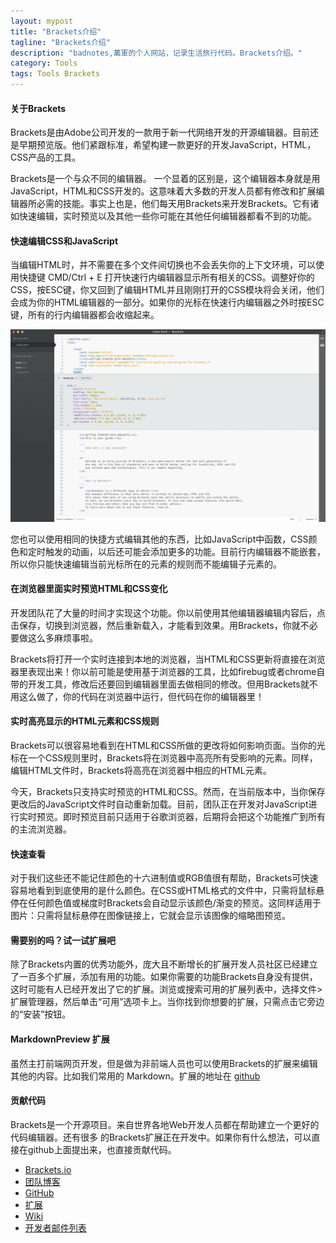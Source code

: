```yaml
---
layout: mypost
title: "Brackets介绍"
tagline: "Brackets介绍"
description: "badnotes,萬軍的个人网站，记录生活旅行代码。Brackets介绍。"
category: Tools
tags: Tools Brackets
---
```





#### 关于Brackets

Brackets是由Adobe公司开发的一款用于新一代网络开发的开源编辑器。目前还是早期预览版。他们紧跟标准，希望构建一款更好的开发JavaScript，HTML，CSS产品的工具。

Brackets是一个与众不同的编辑器。 一个显着的区别是，这个编辑器本身就是用JavaScript，HTML和CSS开发的。这意味着大多数的开发人员都有修改和扩展编辑器所必需的技能。事实上也是，他们每天用Brackets来开发Brackets。它有诸如快速编辑，实时预览以及其他一些你可能在其他任何编辑器都看不到的功能。

#### 快速编辑CSS和JavaScript

当编辑HTML时，并不需要在多个文件间切换也不会丢失你的上下文环境，可以使用快捷键 CMD/Ctrl + E 打开快速行内编辑器显示所有相关的CSS。调整好你的CSS，按ESC键，你又回到了编辑HTML并且刚刚打开的CSS模块将会关闭，他们会成为你的HTML编辑器的一部分。如果你的光标在快速行内编辑器之外时按ESC键，所有的行内编辑器都会收缩起来。

![屏幕截图显示的CSS快速编辑](/static/images/tools/quick-edit.png)
 
您也可以使用相同的快捷方式编辑其他的东西，比如JavaScript中函数，CSS颜色和定时触发的动画，以后还可能会添加更多的功能。目前行内编辑器不能嵌套，所以你只能快速编辑当前光标所在的元素的规则而不能编辑子元素的。

#### 在浏览器里面实时预览HTML和CSS变化

开发团队花了大量的时间才实现这个功能。你以前使用其他编辑器编辑内容后，点击保存，切换到浏览器，然后重新载入，才能看到效果。用Brackets，你就不必要做这么多麻烦事啦。

Brackets将打开一个实时连接到本地的浏览器，当HTML和CSS更新将直接在浏览器里表现出来！你以前可能是使用基于浏览器的工具，比如firebug或者chrome自带的开发工具，修改后还要回到编辑器里面去做相同的修改。但用Brackets就不用这么做了，你的代码在浏览器中运行，但代码在你的编辑器里！

#### 实时高亮显示的HTML元素和CSS规则

Brackets可以很容易地看到在HTML和CSS所做的更改将如何影响页面。当你的光标在一个CSS规则里时，Brackets将在浏览器中高亮所有受影响的元素。同样，编辑HTML文件时，Brackets将高亮在浏览器中相应的HTML元素。

今天，Brackets只支持实时预览的HTML和CSS。然而，在当前版本中，当你保存更改后的JavaScript文件时自动重新加载。目前，团队正在开发对JavaScript进行实时预览。即时预览目前只适用于谷歌浏览器，后期将会把这个功能推广到所有的主流浏览器。

#### 快速查看

对于我们这些还不能记住颜色的十六进制值或RGB值很有帮助，Brackets可快速容易地看到到底使用的是什么颜色。在CSS或HTML格式的文件中，只需将鼠标悬停在任何颜色值或梯度时Brackets会自动显示该颜色/渐变的预览。这同样适用于图片：只需将鼠标悬停在图像链接上，它就会显示该图像的缩略图预览。

#### 需要别的吗？试一试扩展吧

除了Brackets内置的优秀功能外，庞大且不断增长的扩展开发人员社区已经建立了一百多个扩展，添加有用的功能。如果你需要的功能Brackets自身没有提供，这时可能有人已经开发出了它的扩展。浏览或搜索可用的扩展列表中，选择文件>扩展管理器，然后单击“可用”选项卡上。当你找到你想要的扩展，只需点击它旁边的“安装”按钮。

#### MarkdownPreview 扩展 
    
虽然主打前端网页开发，但是做为非前端人员也可以使用Brackets的扩展来编辑其他的内容。比如我们常用的 Markdown。扩展的地址在 [github](https://github.com/gruehle/MarkdownPreview)
    
#### 贡献代码

Brackets是一个开源项目。来自世界各地Web开发人员都在帮助建立一个更好的代码编辑器。还有很多 的Brackets扩展正在开发中。如果你有什么想法，可以直接在github上面提出来，也直接贡献代码。

* [Brackets.io](http://brackets.io/)
* [团队博客](http://blog.brackets.io/)
* [GitHub](http://github.com/adobe/brackets)
* [扩展](https://brackets-registry.aboutweb.com/)
* [Wiki](http://github.com/adobe/brackets/wiki)
* [开发者邮件列表](http://groups.google.com/group/brackets-dev)
